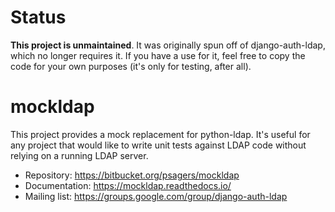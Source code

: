# Status

**This project is unmaintained**. It was originally spun off of
django-auth-ldap, which no longer requires it. If you have a use for it, feel
free to copy the code for your own purposes (it's only for testing, after all).


# mockldap

This project provides a mock replacement for python-ldap. It's useful for any
project that would like to write unit tests against LDAP code without relying
on a running LDAP server.

* Repository: https://bitbucket.org/psagers/mockldap
* Documentation: https://mockldap.readthedocs.io/
* Mailing list: https://groups.google.com/group/django-auth-ldap
